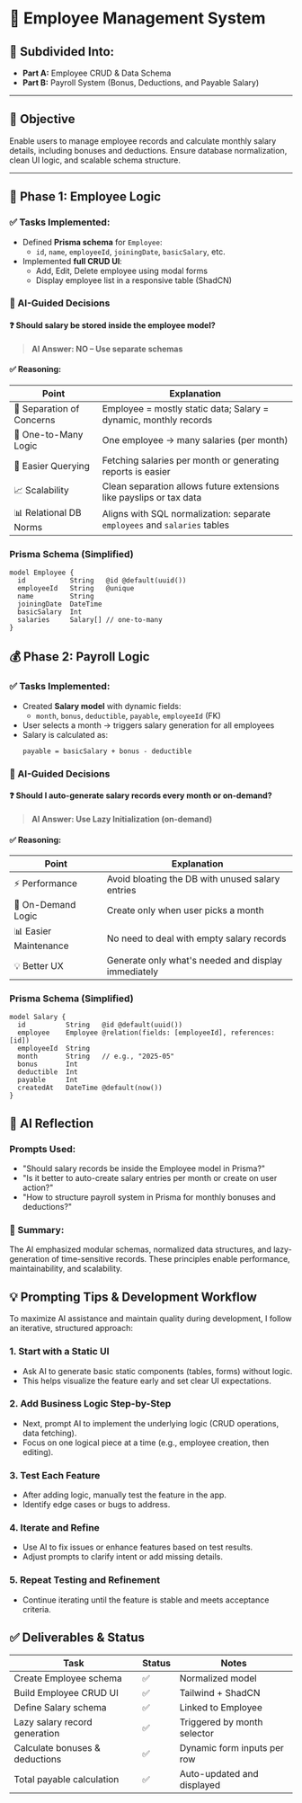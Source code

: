 # 👥 Employee Management System

## 🧩 Subdivided Into:
- **Part A:** Employee CRUD & Data Schema
- **Part B:** Payroll System (Bonus, Deductions, and Payable Salary)
---

## 🎯 Objective
Enable users to manage employee records and calculate monthly salary details, including bonuses and deductions. Ensure database normalization, clean UI logic, and scalable schema structure.

---

## 🔀 Phase 1: Employee Logic

### ✅ Tasks Implemented:

* Defined **Prisma schema** for `Employee`:
  * `id`, `name`, `employeeId`, `joiningDate`, `basicSalary`, etc.
* Implemented **full CRUD UI**:
  * Add, Edit, Delete employee using modal forms
  * Display employee list in a responsive table (ShadCN)

### 🧠 AI-Guided Decisions

#### ❓ Should salary be stored inside the employee model?

> **AI Answer: NO – Use separate schemas**

#### ✅ Reasoning:

| Point | Explanation |
|-------|-------------|
| 🧼 Separation of Concerns | Employee = mostly static data; Salary = dynamic, monthly records |
| 🔁 One-to-Many Logic | One employee → many salaries (per month) |
| 🔎 Easier Querying | Fetching salaries per month or generating reports is easier |
| 📈 Scalability | Clean separation allows future extensions like payslips or tax data |
| 📊 Relational DB Norms | Aligns with SQL normalization: separate `employees` and `salaries` tables |

### Prisma Schema (Simplified)

```prisma
model Employee {
  id           String   @id @default(uuid())
  employeeId   String   @unique
  name         String
  joiningDate  DateTime
  basicSalary  Int
  salaries     Salary[] // one-to-many
}
```

## 💰 Phase 2: Payroll Logic

### ✅ Tasks Implemented:

* Created **Salary model** with dynamic fields:
  * `month`, `bonus`, `deductible`, `payable`, `employeeId` (FK)
* User selects a month → triggers salary generation for all employees
* Salary is calculated as:
  ```
  payable = basicSalary + bonus - deductible
  ```

### 🧠 AI-Guided Decisions

#### ❓ Should I auto-generate salary records every month or on-demand?

> **AI Answer: Use Lazy Initialization (on-demand)**

#### ✅ Reasoning:

| Point | Explanation |
|-------|-------------|
| ⚡ Performance | Avoid bloating the DB with unused salary entries |
| 🔄 On-Demand Logic | Create only when user picks a month |
| 📊 Easier Maintenance | No need to deal with empty salary records |
| 💡 Better UX | Generate only what's needed and display immediately |

### Prisma Schema (Simplified)

```prisma
model Salary {
  id          String   @id @default(uuid())
  employee    Employee @relation(fields: [employeeId], references: [id])
  employeeId  String
  month       String   // e.g., "2025-05"
  bonus       Int
  deductible  Int
  payable     Int
  createdAt   DateTime @default(now())
}
```

## 🧠 AI Reflection

### Prompts Used:
* "Should salary records be inside the Employee model in Prisma?"
* "Is it better to auto-create salary entries per month or create on user action?"
* "How to structure payroll system in Prisma for monthly bonuses and deductions?"

### 🤖 Summary:
The AI emphasized modular schemas, normalized data structures, and lazy-generation of time-sensitive records. These principles enable performance, maintainability, and scalability.

## 💡 Prompting Tips & Development Workflow

To maximize AI assistance and maintain quality during development, I follow an iterative, structured approach:

### 1. Start with a Static UI 
* Ask AI to generate basic static components (tables, forms) without logic.
* This helps visualize the feature early and set clear UI expectations.

### 2. Add Business Logic Step-by-Step
* Next, prompt AI to implement the underlying logic (CRUD operations, data fetching).
* Focus on one logical piece at a time (e.g., employee creation, then editing).

### 3. Test Each Feature 
* After adding logic, manually test the feature in the app.
* Identify edge cases or bugs to address.

### 4. Iterate and Refine
* Use AI to fix issues or enhance features based on test results.
* Adjust prompts to clarify intent or add missing details.

### 5. Repeat Testing and Refinement
* Continue iterating until the feature is stable and meets acceptance criteria.

## ✅ Deliverables & Status

| Task | Status | Notes |
|------|--------|-------|
| Create Employee schema | ✅ | Normalized model |
| Build Employee CRUD UI | ✅ | Tailwind + ShadCN |
| Define Salary schema | ✅ | Linked to Employee |
| Lazy salary record generation | ✅ | Triggered by month selector |
| Calculate bonuses & deductions | ✅ | Dynamic form inputs per row |
| Total payable calculation | ✅ | Auto-updated and displayed |